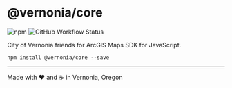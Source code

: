 # @vernonia/core

![npm](https://img.shields.io/npm/v/@vernonia/core?style=flat-square) ![GitHub Workflow Status](https://img.shields.io/github/actions/workflow/status/CityOfVernonia/core/node.js.yml?style=flat-square)

City of Vernonia friends for ArcGIS Maps SDK for JavaScript.

```shell
npm install @vernonia/core --save
```

***

Made with :heart: and :coffee: in Vernonia, Oregon
